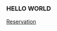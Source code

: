 ### HELLO WORLD

[Reservation](https://github.com/liuchen37/liuchen37.github.io/blob/main/Xiche.html)
